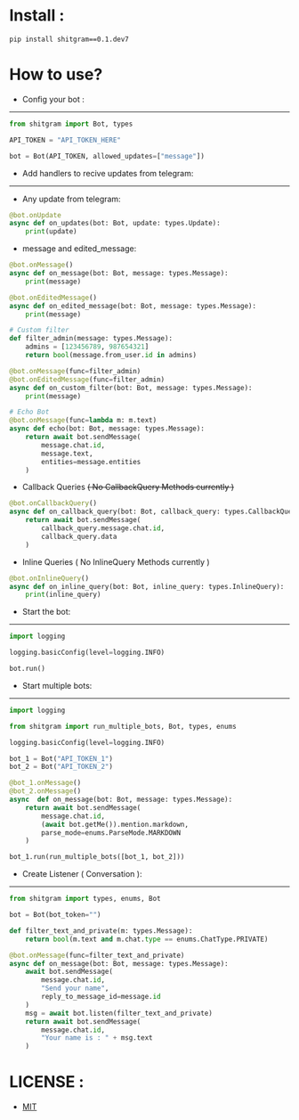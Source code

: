 # Install :
```commandline
pip install shitgram==0.1.dev7
```

# How to use?
- Config your bot :
---
```python
from shitgram import Bot, types

API_TOKEN = "API_TOKEN_HERE"

bot = Bot(API_TOKEN, allowed_updates=["message"])
```

- Add handlers to recive updates from telegram:
---
- Any update from telegram:
```python
@bot.onUpdate
async def on_updates(bot: Bot, update: types.Update):
    print(update)
```

- message and edited_message:
```python
@bot.onMessage()
async def on_message(bot: Bot, message: types.Message):
    print(message)

@bot.onEditedMessage()
async def on_edited_message(bot: Bot, message: types.Message):
    print(message)

# Custom filter
def filter_admin(message: types.Message):
    admins = [123456789, 987654321]
    return bool(message.from_user.id in admins)

@bot.onMessage(func=filter_admin)
@bot.onEditedMessage(func=filter_admin)
async def on_custom_filter(bot: Bot, message: types.Message):
    print(message)

# Echo Bot
@bot.onMessage(func=lambda m: m.text)
async def echo(bot: Bot, message: types.Message):
    return await bot.sendMessage(
        message.chat.id,
        message.text,
        entities=message.entities
    )
```

- Callback Queries ~~( No CallbackQuery Methods currently )~~
```python
@bot.onCallbackQuery()
async def on_callback_query(bot: Bot, callback_query: types.CallbackQuery):
    return await bot.sendMessage(
        callback_query.message.chat.id,
        callback_query.data
    )
```

- Inline Queries ( No InlineQuery Methods currently )
```python
@bot.onInlineQuery()
async def on_inline_query(bot: Bot, inline_query: types.InlineQuery):
    print(inline_query)
```

- Start the bot:
---
```python
import logging

logging.basicConfig(level=logging.INFO)

bot.run()
```

- Start multiple bots:
---
```python
import logging

from shitgram import run_multiple_bots, Bot, types, enums

logging.basicConfig(level=logging.INFO)

bot_1 = Bot("API_TOKEN_1")
bot_2 = Bot("API_TOKEN_2")

@bot_1.onMessage()
@bot_2.onMessage()
async  def on_message(bot: Bot, message: types.Message):
    return await bot.sendMessage(
        message.chat.id,
        (await bot.getMe()).mention.markdown,
        parse_mode=enums.ParseMode.MARKDOWN
    )

bot_1.run(run_multiple_bots([bot_1, bot_2]))
```

- Create Listener ( Conversation ):
---
```python
from shitgram import types, enums, Bot

bot = Bot(bot_token="")

def filter_text_and_private(m: types.Message):
    return bool(m.text and m.chat.type == enums.ChatType.PRIVATE)

@bot.onMessage(func=filter_text_and_private)
async def on_message(bot: Bot, message: types.Message):
    await bot.sendMessage(
        message.chat.id,
        "Send your name",
        reply_to_message_id=message.id
    )
    msg = await bot.listen(filter_text_and_private)
    return await bot.sendMessage(
        message.chat.id,
        "Your name is : " + msg.text
    )
```

# LICENSE :
- [MIT](https://github.com/x72x/shitgram/blob/master/LICENSE)